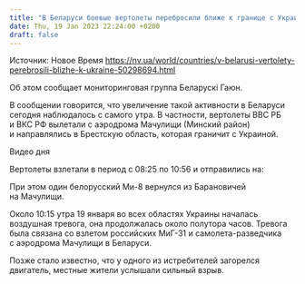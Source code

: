 ```yaml
---
title: "В Беларуси боевые вертолеты перебросили ближе к границе с Украиной — Беларускі Гаюн"
date: Thu, 19 Jan 2023 22:24:00 +0200
draft: false
---
```

Источник: Новое Время https://nv.ua/world/countries/v-belarusi-vertolety-perebrosili-blizhe-k-ukraine-50298694.html


 Об этом сообщает мониторинговая группа Беларускі Гаюн.

В сообщении говорится, что увеличение такой активности в Беларуси сегодня наблюдалось с самого утра. В частности, вертолеты ВВС РБ и ВКС РФ вылетали с аэродрома Мачулищи (Минский район) и направлялись в Брестскую область, которая граничит с Украиной.

  Видео дня   

Вертолеты взлетали в период с 08:25 по 10:56 и отправились на:

При этом один белорусский Ми-8 вернулся из Барановичей на Мачулищи.

Около 10:15 утра 19 января во всех областях Украины началась воздушная тревога, она продолжалась около полутора часов. Тревога была связана со взлетом российских МиГ-31 и самолета-разведчика с аэродрома Мачулищи в Беларуси.

Позже стало известно, что у одного из истребителей загорелся двигатель, местные жители услышали сильный взрыв.
